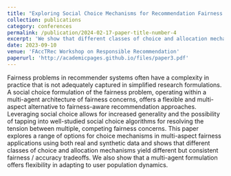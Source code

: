```yaml
---
title: "Exploring Social Choice Mechanisms for Recommendation Fairness in SCRUF"
collection: publications
category: conferences
permalink: /publication/2024-02-17-paper-title-number-4
excerpt: 'We show that different classes of choice and allocation mechanisms in the SCRUF-D architecture yield different but consistent fairness/accuracy tradeoffs.'
date: 2023-09-10
venue: 'FAccTRec Workshop on Responsible Recommendation'
paperurl: 'http://academicpages.github.io/files/paper3.pdf'
---
```


Fairness problems in recommender systems often have a complexity in practice that is not adequately captured in simplified research formulations. A social choice formulation of the fairness problem, operating within a multi-agent architecture of fairness concerns, offers a flexible and multi-aspect alternative to fairness-aware recommendation approaches. Leveraging social choice allows for increased generality and the possibility of tapping into well-studied social choice algorithms for resolving the tension between multiple, competing fairness concerns. This paper explores a range of options for choice mechanisms in multi-aspect fairness applications using both real and synthetic data and shows that different classes of choice and allocation mechanisms yield different but consistent fairness / accuracy tradeoffs. We also show that a multi-agent formulation offers flexibility in adapting to user population dynamics.
